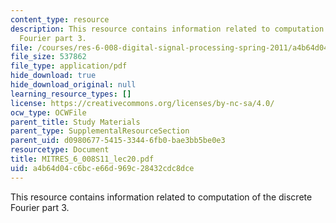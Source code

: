 ```yaml
---
content_type: resource
description: This resource contains information related to computation of the discrete
  Fourier part 3.
file: /courses/res-6-008-digital-signal-processing-spring-2011/a4b64d04c6bce66d969c28432cdc8dce_MITRES_6_008S11_lec20.pdf
file_size: 537862
file_type: application/pdf
hide_download: true
hide_download_original: null
learning_resource_types: []
license: https://creativecommons.org/licenses/by-nc-sa/4.0/
ocw_type: OCWFile
parent_title: Study Materials
parent_type: SupplementalResourceSection
parent_uid: d0980677-5415-3344-6fb0-bae3bb5be0e3
resourcetype: Document
title: MITRES_6_008S11_lec20.pdf
uid: a4b64d04-c6bc-e66d-969c-28432cdc8dce
---
```

This resource contains information related to computation of the discrete Fourier part 3.